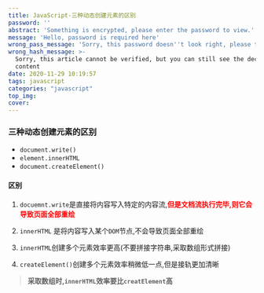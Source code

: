 ```yaml
---
title: JavaScript-三种动态创建元素的区别
password: ''
abstract: 'Something is encrypted, please enter the password to view.'
message: 'Hello, password is required here'
wrong_pass_message: 'Sorry, this password doesn''t look right, please try again.'
wrong_hash_message: >-
  Sorry, this article cannot be verified, but you can still see the decrypted
  content
date: 2020-11-29 10:19:57
tags: javascript
categories: "javascript"
top_img:
cover:
---
```


###  三种动态创建元素的区别

+ `document.write()`
+ `element.innerHTML`
+ `document.createElement()`

####  区别

1. `docuemnt.write`是直接将内容写入特定的内容流,<font color="red">**但是文档流执行完毕,则它会导致页面全部重绘**</font>

2. `innerHTML` 是将内容写入某个`DOM`节点,不会导致页面全部重绘
3.  `innerHTML`创建多个元素效率更高(不要拼接字符串,采取数组形式拼接)
4. `createElement()`创建多个元素效率稍微低一点,但是接轨更加清晰

> **采取数组时,`innerHTML`效率要比`creatElement`高**